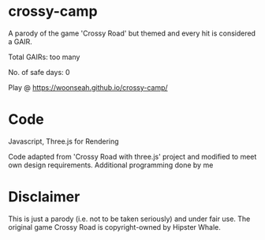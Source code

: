 # crossy-camp
A parody of the game 'Crossy Road' but themed and every hit is considered a GAIR.

Total GAIRs: too many


No. of safe days: 0

Play @ https://woonseah.github.io/crossy-camp/
# Code
Javascript, Three.js for Rendering

Code adapted from 'Crossy Road with three.js' project and modified to meet own design requirements. Additional programming done by me

# Disclaimer
This is just a parody (i.e. not to be taken seriously) and under fair use. The original game Crossy Road is copyright-owned by Hipster Whale.